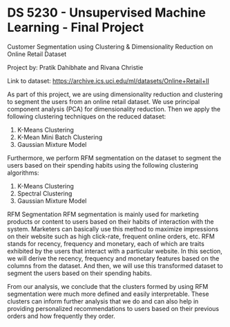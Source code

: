 # DS 5230 - Unsupervised Machine Learning - Final Project

Customer Segmentation using Clustering & Dimensionality Reduction on Online Retail Dataset

Project by: Pratik Dahibhate and Rivana Christie

Link to dataset: https://archive.ics.uci.edu/ml/datasets/Online+Retail+II

As part of this project, we are using dimensionality reduction and clustering to segment the users from an online retail dataset. We use principal component analysis (PCA) for dimensionality reduction. Then we apply the following clustering techniques on the reduced dataset:

1. K-Means Clustering
2. K-Mean Mini Batch Clustering
3. Gaussian Mixture Model

Furthermore, we perform RFM segmentation on the dataset to segment the users based on their spending habits using the following clustering algorithms:

1. K-Means Clustering
2. Spectral Clustering
3. Gaussian Mixture Model

RFM Segmentation
RFM segmentation is mainly used for marketing products or content to users based on their habits of interaction with the system. Marketers can basically use this method to maximize impressions on their website such as high click-rate, frequent online orders, etc. 
RFM stands for recency, frequency and monetary, each of which are traits exhibited by the users that interact with a particular website. In this section, we will derive the recency, frequency and monetary features based on the columns from the dataset. And then, we will use this transformed dataset to segment the users based on their spending habits.

From our analysis, we conclude that the clusters formed by using RFM segmentation were much more defined and easily interpretable. These clusters can inform further analysis that we do and can also help in providing personalized recommendations to users based on their previous orders and how frequently they order.
